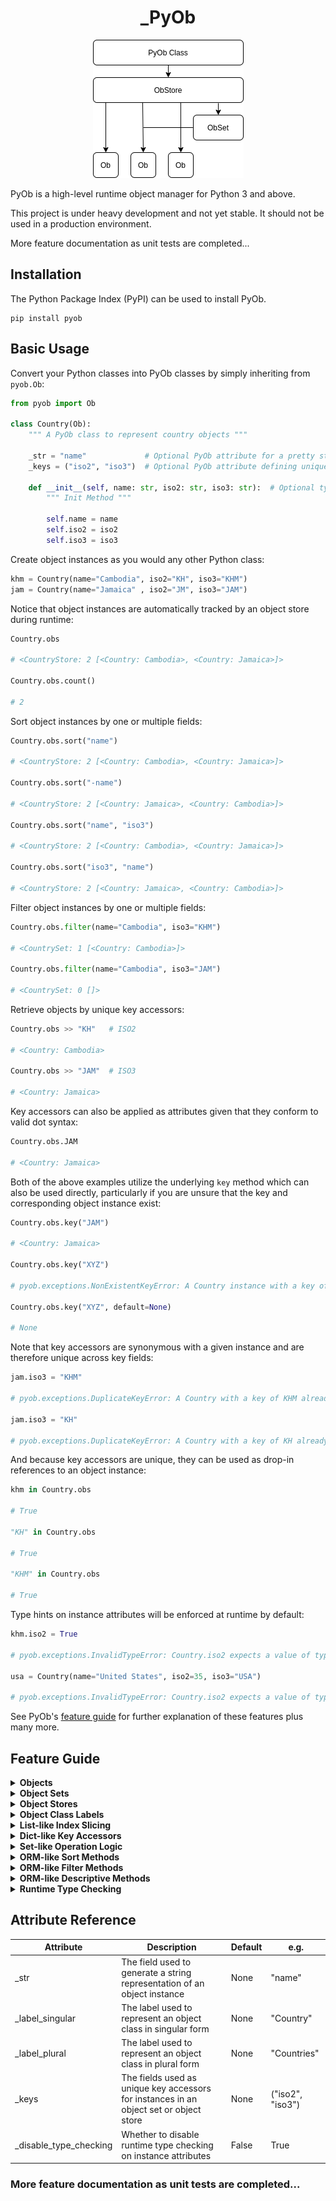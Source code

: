 <h1 align="center">_PyOb</h1>

<p align="center">
    <img width="241" height="221" src="./media/pyob-hierarchy.png" alt="Yank Logo">
</p>

PyOb is a high-level runtime object manager for Python 3 and above.

This project is under heavy development and not yet stable. It should not be used in a production environment.

More feature documentation as unit tests are completed...


## Installation

The Python Package Index (PyPI) can be used to install PyOb.

```
pip install pyob
```

## Basic Usage

Convert your Python classes into PyOb classes by simply inheriting from `pyob.Ob`:

```python
from pyob import Ob

class Country(Ob):
    """ A PyOb class to represent country objects """

    _str = "name"             # Optional PyOb attribute for a pretty str representation
    _keys = ("iso2", "iso3")  # Optional PyOb attribute defining unique key accessors

    def __init__(self, name: str, iso2: str, iso3: str):  # Optional type hints on attributes
        """ Init Method """

        self.name = name
        self.iso2 = iso2
        self.iso3 = iso3
```

Create object instances as you would any other Python class:

```python
khm = Country(name="Cambodia", iso2="KH", iso3="KHM")
jam = Country(name="Jamaica" , iso2="JM", iso3="JAM")
```

Notice that object instances are automatically tracked by an object store during runtime:

```python
Country.obs

# <CountryStore: 2 [<Country: Cambodia>, <Country: Jamaica>]>

Country.obs.count()

# 2
```

Sort object instances by one or multiple fields:

```python
Country.obs.sort("name")

# <CountryStore: 2 [<Country: Cambodia>, <Country: Jamaica>]>

Country.obs.sort("-name")

# <CountryStore: 2 [<Country: Jamaica>, <Country: Cambodia>]>

Country.obs.sort("name", "iso3")

# <CountryStore: 2 [<Country: Cambodia>, <Country: Jamaica>]>

Country.obs.sort("iso3", "name")

# <CountryStore: 2 [<Country: Jamaica>, <Country: Cambodia>]>
```

Filter object instances by one or multiple fields:

```python
Country.obs.filter(name="Cambodia", iso3="KHM")

# <CountrySet: 1 [<Country: Cambodia>]>

Country.obs.filter(name="Cambodia", iso3="JAM")

# <CountrySet: 0 []>
```

Retrieve objects by unique key accessors:

```python
Country.obs >> "KH"   # ISO2

# <Country: Cambodia>

Country.obs >> "JAM"  # ISO3

# <Country: Jamaica>
```

Key accessors can also be applied as attributes given that they conform to valid dot syntax:

```python
Country.obs.JAM

# <Country: Jamaica>
```

Both of the above examples utilize the underlying `key` method which can also be used directly, particularly if you are unsure that the key and corresponding object instance exist:

```python
Country.obs.key("JAM")

# <Country: Jamaica>

Country.obs.key("XYZ")

# pyob.exceptions.NonExistentKeyError: A Country instance with a key of XYZ does not exist

Country.obs.key("XYZ", default=None)

# None
```

Note that key accessors are synonymous with a given instance and are therefore unique across key fields:

```python
jam.iso3 = "KHM"

# pyob.exceptions.DuplicateKeyError: A Country with a key of KHM already exists: Cambodia

jam.iso3 = "KH"

# pyob.exceptions.DuplicateKeyError: A Country with a key of KH already exists: Cambodia
```

And because key accessors are unique, they can be used as drop-in references to an object instance:

```python
khm in Country.obs

# True

"KH" in Country.obs

# True

"KHM" in Country.obs

# True
```

Type hints on instance attributes will be enforced at runtime by default:

```python
khm.iso2 = True

# pyob.exceptions.InvalidTypeError: Country.iso2 expects a value of type <class 'str'> but got: True (<class 'bool'>)

usa = Country(name="United States", iso2=35, iso3="USA")

# pyob.exceptions.InvalidTypeError: Country.iso2 expects a value of type <class 'str'> but got: 35 (<class 'int'>)
```

See PyOb's [feature guide](#feature-guide) for further explanation of these features plus many more.

## Feature Guide

<details>
<summary><strong>Objects</strong></summary>

<br/>

For demonstration purposes, we'll go ahead and create a PyOb class to represent country objects:

```python
# ┌─────────────────────────────────────────────────────────────────────────────────────
# │ PYOB IMPORTS
# └─────────────────────────────────────────────────────────────────────────────────────

from pyob import Ob

# ┌─────────────────────────────────────────────────────────────────────────────────────
# │ COUNTRY
# └─────────────────────────────────────────────────────────────────────────────────────

class Country(Ob):
    """ A PyOb class to represent country objects """

    # ┌─────────────────────────────────────────────────────────────────────────────────
    # │ PYOB ATTRIBUTES
    # └─────────────────────────────────────────────────────────────────────────────────

    # Set string field
    _str = "name"

    # ┌─────────────────────────────────────────────────────────────────────────────────
    # │ INIT METHOD
    # └─────────────────────────────────────────────────────────────────────────────────

    def __init__(
        self,
        name: str,
        iso2: str,
        iso3: str,
    ):
        """ Init Method """

        # ┌─────────────────────────────────────────────────────────────────────────────
        # │ INSTANCE ATTRIBUTES
        # └─────────────────────────────────────────────────────────────────────────────

        # Set country name
        self.name = name

        # Set ISO codes, e.g. US, USA
        self.iso2 = iso2
        self.iso3 = iso3
```

In this case, we assume that all `Country` objects should have a name, as well as an ISO2 and ISO3 alpha code.

We've also made use of our first PyOb attribute, `_str`, which informs PyOb that `Country.name` should be used when generating a `Country` instance's string representation so that it looks like this:

```
<Country: United States>
```

... instead of like this:

```
<Country: 0x7f1d2e5e4ac0>
```

Note that the type hints in the `Country` init method are optional but recommended if your wish to take advantage of PyOb's convenient [runtime type checking feature](#runtime-type-checking).

</details>

<details>
<summary><strong>Object Sets</strong></summary>

<br/>

An object set (`pyob.ObSet`) represents a collection of object instances.

Let's create two `Country` instances representing North and South Korea:

```python
prk = Country(name="North Korea", iso2="KP", iso3="PRK")
kor = Country(name="South Korea", iso2="KR", iso3="KOR")
```

We can combine these instances into an object set to represent the two Koreas:

```python
prk + kor

# <CountrySet: 2 [<Country: North Korea>, <Country: South Korea>]>
```

We could create the same object set in the following ways:

```python
Country.Set() + prk + kor
Country.Set() + [prk, kor]

# <CountrySet: 2 [<Country: North Korea>, <Country: South Korea>]>
```

As can be inferred in the above example, `Country.Set()` creates an empty `Country` object set to which `Country` instances, iterables, or other `Country` object sets can be added.

The behavior of object sets is list-like in that they can contain more than one reference to the same object:

```python
prk + kor + kor

# <CountrySet: 3 [<Country: North Korea>, <Country: South Korea>, <Country: South Korea>]>
```

</details>


<details>
<summary><strong>Object Stores</strong></summary>

<br/>

All PyOb classes are initialized with an object store (`pyob.ObStore`) that keeps track of object instances initialized during runtime. For those familiar with databases, objects are to rows as object stores are to tables.

We can verify that the `Country` object store contains no `Country` instances upon class definition:

```python
class Country(Ob):
    """ A PyOb class to represent country objects """
    # [ ... ]

Country.obs

# <CountryStore: 0 []>
```

Let's now create two country instances:

```python
tha = Country(name="Thailand",      iso2="TH", iso3="THA")
usa = Country(name="United States", iso2="US", iso3="USA")
```

Without doing anything further, we'll notice that our `CountryStore` now contains two `Country` instances:

```python
Country.obs

# <CountryStore: 2 [<Country: Thailand>, <Country: United States>]>
```

**Note:** Object stores are initialized at and persist throughout each runtime meaning that any file or script using the `Country` class will share a single object store regardless of where in your project the class is used.

Under most circumstances, this is not an issue (and may even be desired). However, to ensure that a given file or script uses an isolated object store, consider localizing your PyOb class:

```python
Country.obs

# <CountryStore: 2 [<Country: Thailand>, <Country: United States>]>

_Country = Country.Localized()
_Country.obs

# <CountryStore: 0 []>
```

</details>

<details>
<summary><strong>Object Class Labels</strong></summary>

<br/>

Documentation Pending Tests...

</details>

<details>
<summary><strong>List-like Index Slicing</strong></summary>

<br/>

Documentation Pending Tests...

</details>

<details>
<summary><strong>Dict-like Key Accessors</strong></summary>

<br/>

Documentation Pending Tests...

</details>

<details>
<summary><strong>Set-like Operation Logic</strong></summary>

<br/>

Documentation Pending Tests...

</details>

<details>
<summary><strong>ORM-like Sort Methods</strong></summary>

<br/>

Documentation Pending Tests...

</details>

<details>
<summary><strong>ORM-like Filter Methods</strong></summary>

<br/>

Documentation Pending Tests...

</details>

<details>
<summary><strong>ORM-like Descriptive Methods</strong></summary>

<br/>

Documentation Pending Tests...

</details>

<details>
<summary id="runtime-type-checking"><strong>Runtime Type Checking</strong></summary>

<br/>

Because our definition of `Country` includes type hints on its init method arguments, PyOb will automatically check their type before setting them as instance attributes, and raise an error if it encounters an incorrect type:

```python
chn = Country(name="China", iso2=35, iso3="CHN")

# pyob.exceptions.InvalidTypeError: Country.iso2 expects a value of type <class 'str'> but got: 35 (<class 'int'>)
```

Conveniently, runtime type checking is also performed when setting instance attributes on existing objects:

```python
usa.iso2 = True

# pyob.exceptions.InvalidTypeError: Country.iso2 expects a value of type <class 'str'> but got: True (<class 'bool'>)
```

In cases where the init method expects a type that will change before being set as an instance attribute, a class-level type hint will take precedence in the type check:

```python
# ┌─────────────────────────────────────────────────────────────────────────────────────
# │ MY OBJECT
# └─────────────────────────────────────────────────────────────────────────────────────

class MyObject(Ob):

    # ┌─────────────────────────────────────────────────────────────────────────────────
    # │ TYPE HINTS
    # └─────────────────────────────────────────────────────────────────────────────────

    number: int

    # ┌─────────────────────────────────────────────────────────────────────────────────
    # │ INIT METHOD
    # └─────────────────────────────────────────────────────────────────────────────────

    def __init__(self, number: str):
        """ Init Method """

        # Convert number to int
        number = int(number)

        # Set number
        self.number = number

# Create an object instance
my_object = MyObject(number="50")  # OK

# NOTE: The init method type hint can simply be omitted here if it isn't used for anything else
```

Note that PyOb utilizes the Python [typeguard](https://github.com/agronholm/typeguard) lubrary to perform these checks. Refer to the typeguard documentation for more information on type support and methodology.

Runtime type checking can be disabled with the following PyOb attribute:

```python
# ┌─────────────────────────────────────────────────────────────────────────────────────
# │ MY OBJECT
# └─────────────────────────────────────────────────────────────────────────────────────

class MyObject(Ob):

    # ┌─────────────────────────────────────────────────────────────────────────────────
    # │ PYOB ATTRIBUTES
    # └─────────────────────────────────────────────────────────────────────────────────

    # Disable type checking
    _disable_type_checking = True
```

</details>

## Attribute Reference

| Attribute              | Description                                                                           | Default | e.g.             |
|------------------------|---------------------------------------------------------------------------------------|---------|------------------|
| _str                   | The field used to generate a string representation of an object instance              | None    | "name"           |
| _label_singular        | The label used to represent an object class in singular form                          | None    | "Country"        |
| _label_plural          | The label used to represent an object class in plural form                            | None    | "Countries"      |
| _keys                  | The fields used as unique key accessors for instances in an object set or object store             | None    | ("iso2", "iso3") |
| _disable_type_checking | Whether to disable runtime type checking on instance attributes                       | False   | True             |

### More feature documentation as unit tests are completed...
